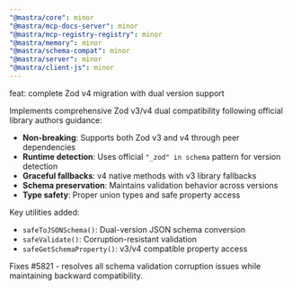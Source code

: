 ```yaml
---
"@mastra/core": minor
"@mastra/mcp-docs-server": minor
"@mastra/mcp-registry-registry": minor
"@mastra/memory": minor
"@mastra/schema-compat": minor
"@mastra/server": minor
"@mastra/client-js": minor
---
```


feat: complete Zod v4 migration with dual version support

Implements comprehensive Zod v3/v4 dual compatibility following official library authors guidance:

- **Non-breaking**: Supports both Zod v3 and v4 through peer dependencies
- **Runtime detection**: Uses official `"_zod" in schema` pattern for version detection
- **Graceful fallbacks**: v4 native methods with v3 library fallbacks
- **Schema preservation**: Maintains validation behavior across versions
- **Type safety**: Proper union types and safe property access

Key utilities added:
- `safeToJSONSchema()`: Dual-version JSON schema conversion
- `safeValidate()`: Corruption-resistant validation
- `safeGetSchemaProperty()`: v3/v4 compatible property access

Fixes #5821 - resolves all schema validation corruption issues while maintaining backward compatibility.